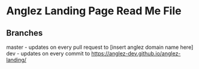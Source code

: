 # Anglez Landing Page Read Me File

## Branches
master - updates on every pull request to [insert anglez domain name here]
dev - updates on every commit to https://anglez-dev.github.io/anglez-landing/
